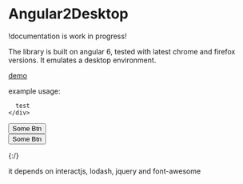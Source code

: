 # Angular2Desktop

!documentation is work in progress!

The library is built on angular 6, tested with latest chrome and firefox versions.
It emulates a desktop environment.

[demo](http://groovybytes.at:9000/)



example usage:
<!-- HTML CODE-->
<a2d-desktop>
  <a2d-window
    [id]="'chrome'"
    [title]="'google chrome'"
    [state]="WindowState.NORMAL"
    [dockPosition]="DockPosition.LEFT"
    [x]="50"
    [y]="50"
    [width]="400"
    [height]="400">
    <div class="body">

      test
    </div>
  </a2d-window>
  <a2d-window
    [id]="'firefox'"
    [title]="'firefox'"
    [state]="WindowState.NORMAL"
    [dockPosition]="DockPosition.LEFT"
    [x]="400"
    [y]="400"
    [width]="400"
    [height]="400">
    <div class="body">
      <button>Some Btn</button>
    </div>
  </a2d-window>
  <a2d-window
    [id]="'gmail'"
    [title]="'google mail'"
    [state]="WindowState.NORMAL"
    [dockPosition]="DockPosition.LEFT"
    [x]="200"
    [y]="200"
    [width]="400"
    [height]="400">
    <div class="body">
      <button>Some Btn</button>
    </div>
  </a2d-window>
</a2d-desktop>

{:/}


it depends on interactjs, lodash, jquery and font-awesome



